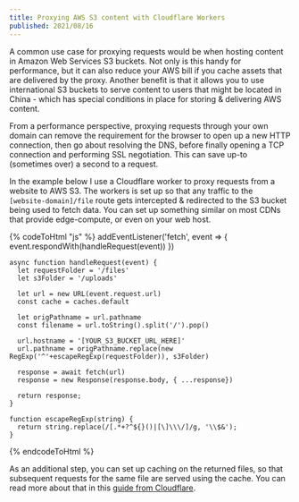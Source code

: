 ```yaml
---
title: Proxying AWS S3 content with Cloudflare Workers
published: 2021/08/16
---
```


A common use case for proxying requests would be when hosting content in Amazon Web Services S3 buckets. Not only is this handy for performance, but it can also reduce your AWS bill if you cache assets that are delivered by the proxy. Another benefit is that it allows you to use international S3 buckets to serve content to users that might be located in China - which has special conditions in place for storing & delivering AWS content.

From a performance perspective, proxying requests through your own domain can remove the requirement for the browser to open up a new HTTP connection, then go about resolving the DNS, before finally opening a TCP connection and performing SSL negotiation. This can save up-to (sometimes over) a second to a request.

In the example below I use a Cloudflare worker to proxy requests from a website to AWS S3. The workers is set up so that any traffic to the `[website-domain]/file` route gets intercepted & redirected to the S3 bucket being used to fetch data. You can set up something similar on most CDNs that provide edge-compute, or even on your web host.

<!-- markdownlint-disable -->
{% codeToHtml "js" %}
    addEventListener('fetch', event => {
      event.respondWith(handleRequest(event))
    })

    async function handleRequest(event) {
      let requestFolder = '/files'
      let s3Folder = '/uploads'

      let url = new URL(event.request.url)
      const cache = caches.default

      let origPathname = url.pathname
      const filename = url.toString().split('/').pop()

      url.hostname = '[YOUR_S3_BUCKET_URL_HERE]'
      url.pathname = origPathname.replace(new RegExp('^'+escapeRegExp(requestFolder)), s3Folder)

      response = await fetch(url)
      response = new Response(response.body, { ...response})

      return response;
    }

    function escapeRegExp(string) {
      return string.replace(/[.*+?^${}()|[\]\\\/]/g, '\\$&');
    }
{% endcodeToHtml %}
<!-- markdownlint-enable -->

As an additional step, you can set up caching on the returned files, so that subsequent requests for the same file are served using the cache. You can read more about that in this [guide from Cloudflare](https://developers.cloudflare.com/workers/tutorials/configure-your-cdn).
